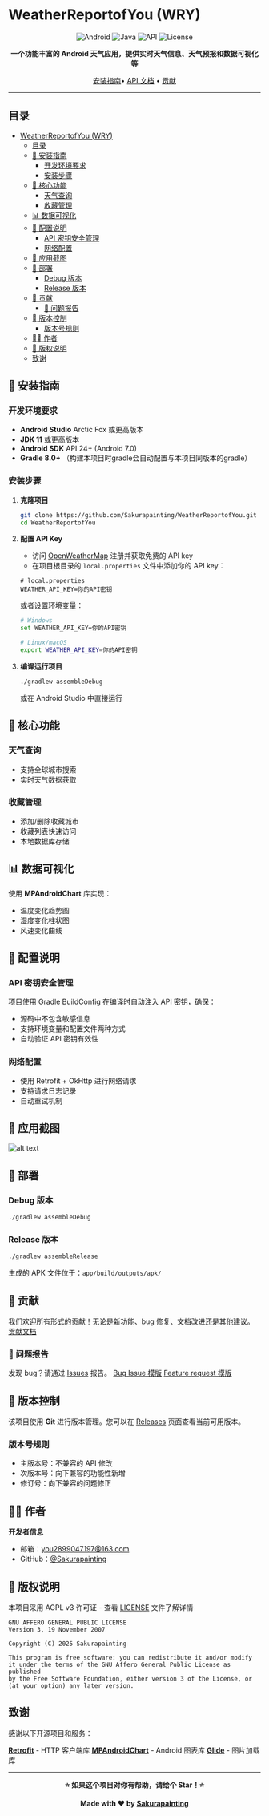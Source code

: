 

#  WeatherReportofYou (WRY)

<div align="center">

![Android](https://img.shields.io/badge/Android-3DDC84?style=for-the-badge&logo=android&logoColor=white)
![Java](https://img.shields.io/badge/Java-ED8B00?style=for-the-badge&logo=java&logoColor=white)
![API](https://img.shields.io/badge/OpenWeatherMap-API-blue?style=for-the-badge)
![License](https://img.shields.io/badge/License-AGPL%20v3-blue?style=for-the-badge)

**一个功能丰富的 Android 天气应用，提供实时天气信息、天气预报和数据可视化等**

[安装指南](#-安装指南)• [API 文档](docs/API.md) • [贡献](#-贡献)

</div>

---

## 目录

- [WeatherReportofYou (WRY)](#weatherreportofyou-wry)
  - [目录](#目录)
  - [🚀 安装指南](#-安装指南)
    - [开发环境要求](#开发环境要求)
    - [安装步骤](#安装步骤)
  - [🎯 核心功能](#-核心功能)
    - [天气查询](#天气查询)
    - [收藏管理](#收藏管理)
  - [📊 数据可视化](#-数据可视化)
  - [🔧 配置说明](#-配置说明)
    - [API 密钥安全管理](#api-密钥安全管理)
    - [网络配置](#网络配置)
  - [📱 应用截图](#-应用截图)
  - [🚀 部署](#-部署)
    - [Debug 版本](#debug-版本)
    - [Release 版本](#release-版本)
  - [🤝 贡献](#-贡献)
    - [🐛 问题报告](#-问题报告)
  - [📝 版本控制](#-版本控制)
    - [版本号规则](#版本号规则)
  - [👨‍💻 作者](#-作者)
  - [📄 版权说明](#-版权说明)
  - [致谢](#致谢)

## 🚀 安装指南

###  开发环境要求

- **Android Studio** Arctic Fox 或更高版本
- **JDK 11** 或更高版本
- **Android SDK** API 24+ (Android 7.0)
- **Gradle 8.0+** （构建本项目时gradle会自动配置与本项目同版本的gradle）

###  安装步骤

1. **克隆项目**
   ```bash
   git clone https://github.com/Sakurapainting/WeatherReportofYou.git
   cd WeatherReportofYou
   ```

2. **配置 API Key** 
   
   - 访问 [OpenWeatherMap](https://openweathermap.org/api) 注册并获取免费的 API key
   - 在项目根目录的 `local.properties` 文件中添加你的 API key：
   
   ```properties
   # local.properties
   WEATHER_API_KEY=你的API密钥
   ```
   
   或者设置环境变量：
   ```bash
   # Windows
   set WEATHER_API_KEY=你的API密钥
   
   # Linux/macOS
   export WEATHER_API_KEY=你的API密钥
   ```

3. **编译运行项目** 
   ```bash
   ./gradlew assembleDebug
   ```
   或在 Android Studio 中直接运行

## 🎯 核心功能

###  天气查询
- 支持全球城市搜索
- 实时天气数据获取

###  收藏管理
- 添加/删除收藏城市
- 收藏列表快速访问
- 本地数据库存储


## 📊 数据可视化

使用 **MPAndroidChart** 库实现：
-  温度变化趋势图
-  湿度变化柱状图
-  风速变化曲线

## 🔧 配置说明

### API 密钥安全管理
项目使用 Gradle BuildConfig 在编译时自动注入 API 密钥，确保：
-  源码中不包含敏感信息
-  支持环境变量和配置文件两种方式
-  自动验证 API 密钥有效性

### 网络配置
- 使用 Retrofit + OkHttp 进行网络请求
- 支持请求日志记录
- 自动重试机制

## 📱 应用截图

![alt text](screenshot_home.png)

## 🚀 部署

### Debug 版本
```bash
./gradlew assembleDebug
```

### Release 版本
```bash
./gradlew assembleRelease
```

生成的 APK 文件位于：`app/build/outputs/apk/`



## 🤝 贡献

我们欢迎所有形式的贡献！无论是新功能、bug 修复、文档改进还是其他建议。
[贡献文档](.github/CONTRIBUTING.md)

### 🐛 问题报告
发现 bug？请通过 [Issues](https://github.com/Sakurapainting/WeatherReportofYou/issues) 报告。
[Bug Issue 模版](.github/ISSUE_TEMPLATE/bug_report.md)
[Feature request 模版](.github/ISSUE_TEMPLATE/feature_request.md)

## 📝 版本控制

该项目使用 **Git** 进行版本管理。您可以在 [Releases](https://github.com/Sakurapainting/WeatherReportofYou/releases) 页面查看当前可用版本。

### 版本号规则
- 主版本号：不兼容的 API 修改
- 次版本号：向下兼容的功能性新增
- 修订号：向下兼容的问题修正

## 👨‍💻 作者

**开发者信息**
-  邮箱：you2899047197@163.com
-  GitHub：[@Sakurapainting](https://github.com/Sakurapainting)

## 📄 版权说明

本项目采用 AGPL v3 许可证 - 查看 [LICENSE](LICENSE) 文件了解详情

```
GNU AFFERO GENERAL PUBLIC LICENSE
Version 3, 19 November 2007

Copyright (C) 2025 Sakurapainting

This program is free software: you can redistribute it and/or modify
it under the terms of the GNU Affero General Public License as published
by the Free Software Foundation, either version 3 of the License, or
(at your option) any later version.
```

 ## 致谢

感谢以下开源项目和服务：

   [**Retrofit**](https://square.github.io/retrofit/) - HTTP 客户端库
   [**MPAndroidChart**](https://github.com/PhilJay/MPAndroidChart) - Android 图表库
   [**Glide**](https://github.com/bumptech/glide) - 图片加载库

---

<div align="center">

**⭐ 如果这个项目对你有帮助，请给个 Star！⭐**

**Made with ❤️ by [Sakurapainting](https://github.com/Sakurapainting)**

</div>


